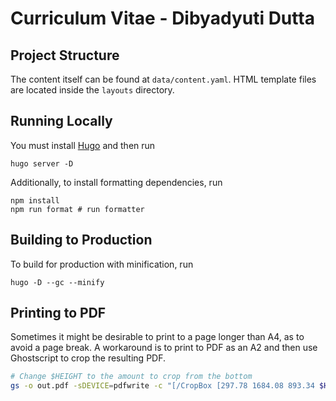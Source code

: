 # Curriculum Vitae - Dibyadyuti Dutta

## Project Structure

The content itself can be found at `data/content.yaml`.
HTML template files are located inside the `layouts` directory.

## Running Locally

You must install [Hugo](https://gohugo.io/) and then run

```
hugo server -D
```

Additionally, to install formatting dependencies, run

```
npm install
npm run format # run formatter
```

## Building to Production

To build for production with minification, run

```
hugo -D --gc --minify
```

## Printing to PDF

Sometimes it might be desirable to print to a page longer than A4,
as to avoid a page break.
A workaround is to print to PDF as an A2 and then use Ghostscript to
crop the resulting PDF.

```sh
# Change $HEIGHT to the amount to crop from the bottom
gs -o out.pdf -sDEVICE=pdfwrite -c "[/CropBox [297.78 1684.08 893.34 $HEIGHT] /PAGES pdfmark" -f CV\ _\ Diogo\ Correia.pdf
```
